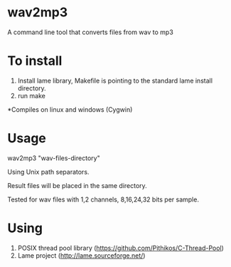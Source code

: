 # wav2mp3

A command line tool that converts files from wav to mp3

# To install
1. Install lame library, Makefile is pointing to the standard lame install directory. 
2. run make

*Compiles on linux and windows (Cygwin)

# Usage

wav2mp3 "wav-files-directory"

Using Unix path separators.

Result files will be placed in the same directory.

Tested for wav files with 1,2 channels, 8,16,24,32 bits per sample.



# Using

1. POSIX thread pool library (https://github.com/Pithikos/C-Thread-Pool)
2. Lame project (http://lame.sourceforge.net/)


